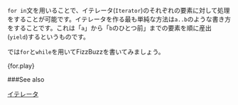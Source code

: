 <!--- The `for in` construct can be used to iterate through an `Iterator`.  --->
<!--- One of the easiest ways to create an iterator is to use the range --->
<!--- notation `a..b`. This yields values from `a` (inclusive) to `b`  --->
<!--- (exclusive) in steps of one. --->
`for in`文を用いることで、イテレータ(`Iterator`)のそれぞれの要素に対して処理をすることが可能です。イテレータを作る最も単純な方法は`a..b`のような書き方をすることです。これは「`a`」から「`b`のひとつ前」までの要素を順に産出(`yield`)するというものです。

<!--- Let's write FizzBuzz using `for` instead of `while`. --->
では`for`と`while`を用いてFizzBuzzを書いてみましょう。

{for.play}

###See also

[イテレータ][iter]

[iter]: /trait/iter.html
